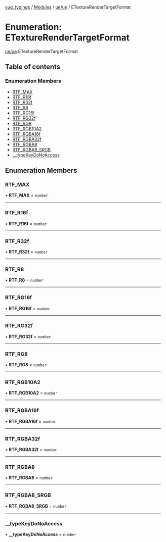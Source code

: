 [yug_typings](../README.md) / [Modules](../modules.md) / [ue/ue](../modules/ue_ue.md) / ETextureRenderTargetFormat

# Enumeration: ETextureRenderTargetFormat

[ue/ue](../modules/ue_ue.md).ETextureRenderTargetFormat

## Table of contents

### Enumeration Members

- [RTF\_MAX](ue_ue.ETextureRenderTargetFormat.md#rtf_max)
- [RTF\_R16f](ue_ue.ETextureRenderTargetFormat.md#rtf_r16f)
- [RTF\_R32f](ue_ue.ETextureRenderTargetFormat.md#rtf_r32f)
- [RTF\_R8](ue_ue.ETextureRenderTargetFormat.md#rtf_r8)
- [RTF\_RG16f](ue_ue.ETextureRenderTargetFormat.md#rtf_rg16f)
- [RTF\_RG32f](ue_ue.ETextureRenderTargetFormat.md#rtf_rg32f)
- [RTF\_RG8](ue_ue.ETextureRenderTargetFormat.md#rtf_rg8)
- [RTF\_RGB10A2](ue_ue.ETextureRenderTargetFormat.md#rtf_rgb10a2)
- [RTF\_RGBA16f](ue_ue.ETextureRenderTargetFormat.md#rtf_rgba16f)
- [RTF\_RGBA32f](ue_ue.ETextureRenderTargetFormat.md#rtf_rgba32f)
- [RTF\_RGBA8](ue_ue.ETextureRenderTargetFormat.md#rtf_rgba8)
- [RTF\_RGBA8\_SRGB](ue_ue.ETextureRenderTargetFormat.md#rtf_rgba8_srgb)
- [\_\_typeKeyDoNoAccess](ue_ue.ETextureRenderTargetFormat.md#__typekeydonoaccess)

## Enumeration Members

### RTF\_MAX

• **RTF\_MAX** = `number`

___

### RTF\_R16f

• **RTF\_R16f** = `number`

___

### RTF\_R32f

• **RTF\_R32f** = `number`

___

### RTF\_R8

• **RTF\_R8** = `number`

___

### RTF\_RG16f

• **RTF\_RG16f** = `number`

___

### RTF\_RG32f

• **RTF\_RG32f** = `number`

___

### RTF\_RG8

• **RTF\_RG8** = `number`

___

### RTF\_RGB10A2

• **RTF\_RGB10A2** = `number`

___

### RTF\_RGBA16f

• **RTF\_RGBA16f** = `number`

___

### RTF\_RGBA32f

• **RTF\_RGBA32f** = `number`

___

### RTF\_RGBA8

• **RTF\_RGBA8** = `number`

___

### RTF\_RGBA8\_SRGB

• **RTF\_RGBA8\_SRGB** = `number`

___

### \_\_typeKeyDoNoAccess

• **\_\_typeKeyDoNoAccess** = `number`
